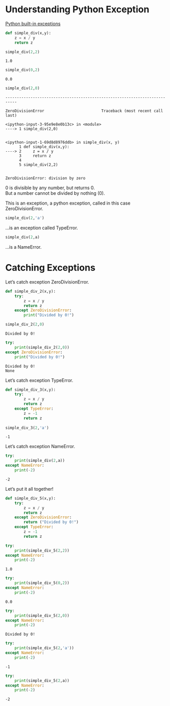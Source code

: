 # Understanding Python Exception

[Python built-in exceptions](https://docs.python.org/3/library/exceptions.html)


```python
def simple_div(x,y):
    z = x / y
    return z

simple_div(2,2)
```




    1.0




```python
simple_div(0,2)
```




    0.0




```python
simple_div(2,0)
```


    ---------------------------------------------------------------------------

    ZeroDivisionError                         Traceback (most recent call last)

    <ipython-input-3-95e9e8e0b13c> in <module>
    ----> 1 simple_div(2,0)
    

    <ipython-input-1-69d8d8976ddb> in simple_div(x, y)
          1 def simple_div(x,y):
    ----> 2     z = x / y
          3     return z
          4 
          5 simple_div(2,2)


    ZeroDivisionError: division by zero


0 is divisible by any number, but returns 0.  
But a number cannot be divided by nothing (0).

This is an exception, a python exception, called in this case ZeroDivisionError.

```python
simple_div(2,'a')
``` 

...is an exception called TypeError.


```python
simple_div(2,a)
``` 

...is a NameError.

# Catching Exceptions

Let’s catch exception ZeroDivisionError.


```python
def simple_div_2(x,y):
    try:
        z = x / y
        return z
    except ZeroDivisionError:
        print("Divided by 0!")

simple_div_2(2,0)
```

    Divided by 0!



```python
try:
    print(simple_div_2(2,0))
except ZeroDivisionError:
    print("Divided by 0!")
```

    Divided by 0!
    None


Let’s catch exception TypeError.


```python
def simple_div_3(x,y):
    try:
        z = x / y
        return z
    except TypeError:
        z = -1
        return z
    
simple_div_3(2,'a')
```




    -1



Let’s catch exception NameError.


```python
try:
    print(simple_div(2,a))
except NameError:
    print(-2)
```

    -2


Let’s put it all together!


```python
def simple_div_5(x,y):
    try:
        z = x / y
        return z
    except ZeroDivisionError:
        return ("Divided by 0!")
    except TypeError:
        z = -1
        return z
```


```python
try:
    print(simple_div_5(2,2))
except NameError:
    print(-2)
```

    1.0



```python
try:
    print(simple_div_5(0,2))
except NameError:
    print(-2)
```

    0.0



```python
try:
    print(simple_div_5(2,0))
except NameError:
    print(-2)
```

    Divided by 0!



```python
try:
    print(simple_div_5(2,'a'))
except NameError:
    print(-2)
```

    -1



```python
try:
    print(simple_div_5(2,a))
except NameError:
    print(-2)
```

    -2

